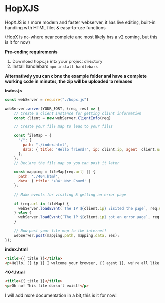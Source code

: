 # HopXJS
HopXJS is a more modern and faster webserver, it has live editing, built-in handling with HTML files &amp; easy-to-use functions

(HopX is no-where near complete and most likely has a v2 coming, but this is it for now)

**Pre-coding requirements**

1) Download hopx.js into your project directory
2) Install handlebars `npm install handlebars`

**Alternatively you can clone the example folder and have a complete working code in minutes, the zip will be uploaded to releases**

**index.js**

```js
const webServer = require("./hopx.js")

webServer.server(YOUR_PORT, (req, res) => {
    // Create a client instance for getting client information
    const client = new webServer.ClientInfo(req)

    // Create your file map to lead to your files

    const fileMap = {
      "/": {
        path: "./index.html",
        data: { title: "Hello friend!", ip: client.ip, agent: client.userAgent }
      },
    };
    // Declare the file map so you can post it later

    const mapping = fileMap[req.url] || {
      path: './404.html',
      data: { title: '404: Not Found' }
    };
    
    // Make events for visiting & getting an error page

    if (req.url in fileMap) {
      webServer.loadEvent(`The IP ${client.ip} visited the page`, req.url);
    } else {
      webServer.loadEvent(`The IP ${client.ip} got an error page`, req.url);
    }

    // Now post your file map to the internet!
    webServer.post(mapping.path, mapping.data, res);
});

```

**index.html**
```html
<title>{{ title }}</title>
<p>Hello, {{ ip }} I welcome your browser, {{ agent }}, we're all like family!<p>

```

**404.html**
```html
<title>{{ title }}</title>
<p>Oh no! This file doesn't exist!</p>
```

I will add more documentation in a bit, this is it for now!
